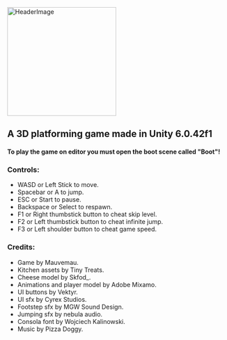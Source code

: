 <img src="https://i.imgur.com/i7OoPdO.png" alt="HeaderImage" width="250"/>

## A 3D platforming game made in Unity 6.0.42f1

#### **To play the game on editor you must open the boot scene called "Boot"!**

### Controls:
- WASD or Left Stick to move.
- Spacebar or A to jump.
- ESC or Start to pause.
- Backspace or Select to respawn.
- F1 or Right thumbstick button to cheat skip level.
- F2 or Left thumbstick button to cheat infinite jump.
- F3 or Left shoulder button to cheat game speed.

### Credits:
- Game by Mauvemau.
- Kitchen assets by Tiny Treats.
- Cheese model by Skfod_.
- Animations and player model by Adobe Mixamo.
- UI buttons by Vektyr.
- UI sfx by Cyrex Studios.
- Footstep sfx by MGW Sound Design.
- Jumping sfx by nebula audio.
- Consola font by Wojciech Kalinowski.
- Music by Pizza Doggy.